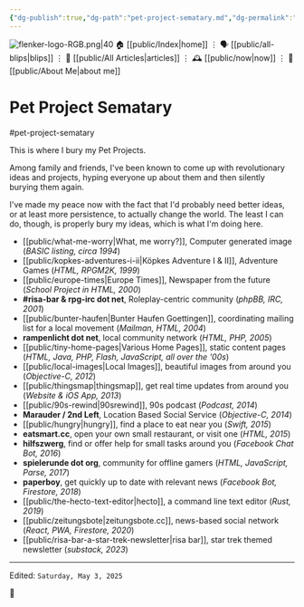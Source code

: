 ```yaml
---
{"dg-publish":true,"dg-path":"pet-project-sematary.md","dg-permalink":"pet-project-sematary/","permalink":"/pet-project-sematary/","title":"Pet Project Sematary"}
---
```



<div class="transclusion internal-embed is-loaded"><div class="markdown-embed">




![flenker-logo-RGB.png|40](/img/user/attachments/flenker-logo-RGB.png)
🏠 [[public/Index\|home]]  ⋮ 🗣️ [[public/all-blips\|blips]] ⋮  📝 [[public/All Articles\|articles]]  ⋮ 🕰️ [[public/now\|now]] ⋮ 🪪 [[public/About Me\|about me]]


</div></div>


# Pet Project Sematary
#pet-project-sematary

This is where I bury my Pet Projects.

Among family and friends, I've been known to come up with revolutionary ideas and projects, hyping everyone up about them and then silently burying them again.

I've made my peace now with the fact that I'd probably need better ideas, or at least more persistence, to actually change the world. The least I can do, though, is properly bury my ideas, which is what I'm doing here.

- [[public/what-me-worry\|What, me worry?]], Computer generated image (_BASIC listing, circa 1994_)
- [[public/kopkes-adventures-i-ii\|Köpkes Adventure I & II]], Adventure Games (_HTML, RPGM2K,  1999_)
- [[public/europe-times\|Europe Times]], Newspaper from the future (_School Project in HTML, 2000_)
- **\#risa-bar & rpg-irc dot net**, Roleplay-centric community (_phpBB, IRC, 2001_)
- [[public/bunter-haufen\|Bunter Haufen Goettingen]], coordinating mailing list for a local movement (_Mailman, HTML, 2004_)
- **rampenlicht dot net**, local community network (_HTML, PHP, 2005_)
- [[public/tiny-home-pages\|Various Home Pages]], static content pages (_HTML, Java, PHP, Flash, JavaScript, all over the '00s_)
- [[public/local-images\|Local Images]], beautiful images from around you (_Objective-C, 2012_)
- [[public/thingsmap\|thingsmap]], get real time updates from around you (_Website & iOS App, 2013_)
- [[public/90s-rewind\|90srewind]], 90s podcast (_Podcast, 2014_)
- **Marauder / 2nd Left**, Location Based Social Service  (_Objective-C, 2014_)
- [[public/hungry\|hungry]], find a place to eat near you (_Swift,  2015_)
- **eatsmart.cc**, open your own small restaurant, or visit one (_HTML, 2015_)
- **hilfszwerg**, find or offer help for small tasks around you (_Facebook Chat Bot, 2016_)
- **spielerunde dot org**, community for offline gamers (_HTML, JavaScript, Parse, 2017_)
- **paperboy**, get quickly up to date with relevant news (_Facebook Bot, Firestore, 2018_)
- [[public/the-hecto-text-editor\|hecto]], a command line text editor (_Rust, 2019_)
- [[public/zeitungsbote\|zeitungsbote.cc]], news-based social network (_React, PWA, Firestore, 2020_)
- [[public/risa-bar-a-star-trek-newsletter\|risa bar]], star trek themed newsletter (_substack, 2023_)

- - -
<p><span>Edited: <code>Saturday, May 3, 2025</code></span></p>
👾
